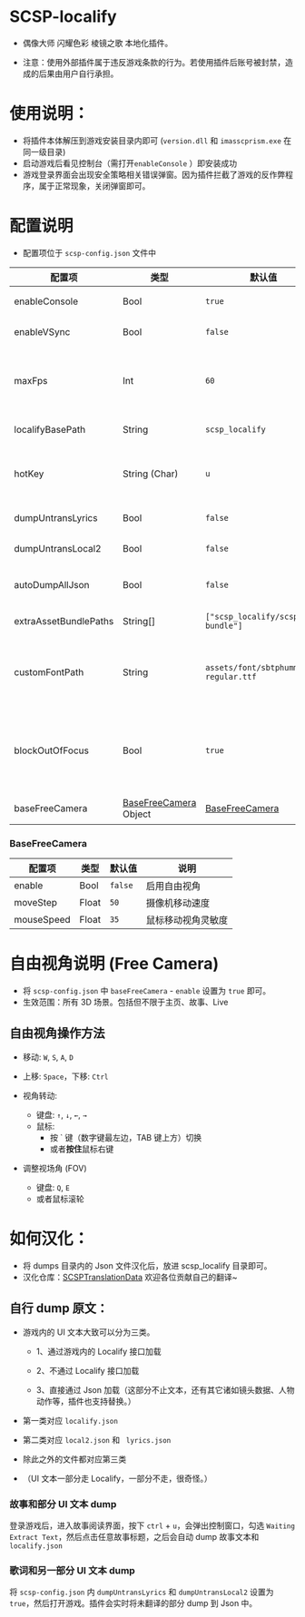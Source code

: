 # SCSP-localify

- 偶像大师 闪耀色彩 棱镜之歌 本地化插件。

- 注意：使用外部插件属于违反游戏条款的行为。若使用插件后账号被封禁，造成的后果由用户自行承担。



# 使用说明：

- 将插件本体解压到游戏安装目录内即可 (`version.dll` 和 `imasscprism.exe` 在同一级目录)
- 启动游戏后看见控制台（需打开`enableConsole` ）即安装成功
- 游戏登录界面会出现安全策略相关错误弹窗。因为插件拦截了游戏的反作弊程序，属于正常现象，关闭弹窗即可。



# 配置说明

- 配置项位于 `scsp-config.json` 文件中

| 配置项                | 类型                                     | 默认值                                 | 说明                                                 |
| --------------------- | ---------------------------------------- | -------------------------------------- | ---------------------------------------------------- |
| enableConsole         | Bool                                     | `true`                                 | 是否开启控制台                                       |
| enableVSync           | Bool                                     | `false`                                | 是否启用垂直同步                                     |
| maxFps                | Int                                      | `60`                                   | 最大帧数<br>当启用 `enableVSync` 时，此项配置失效    |
| localifyBasePath      | String                                   | `scsp_localify`                        | 本地化文件目录                                       |
| hotKey                | String (Char)                            | `u`                                    | 按下 `Ctrl` + 此项配置的热键，打开插件 GUI           |
| dumpUntransLyrics     | Bool                                     | `false`                                | dump 未翻译的歌词                                    |
| dumpUntransLocal2     | Bool                                     | `false`                                | dump 未翻译的文本                                    |
| autoDumpAllJson       | Bool                                     | `false`                                | dump 所有游戏加载的 JSON                             |
| extraAssetBundlePaths | String[]                                 | `["scsp_localify/scsp-bundle"]`        | 自定义数据包路径                                     |
| customFontPath        | String                                   | `assets/font/sbtphumminge-regular.ttf` | 自定义数据包中字体路径<br>用于替换游戏内置字体       |
| blockOutOfFocus       | Bool                                     | `true`                                 | 拦截窗口失焦事件<br>切换到其它窗口后不会触发游戏暂停 |
| baseFreeCamera        | [BaseFreeCamera](#BaseFreeCamera) Object | [BaseFreeCamera](#BaseFreeCamera)      | 自由视角配置                                         |



### BaseFreeCamera

| 配置项     | 类型  | 默认值  | 说明               |
| ---------- | ----- | ------- | ------------------ |
| enable     | Bool  | `false` | 启用自由视角       |
| moveStep   | Float | `50`    | 摄像机移动速度     |
| mouseSpeed | Float | `35`    | 鼠标移动视角灵敏度 |



# 自由视角说明 (Free Camera)

- 将 `scsp-config.json` 中 `baseFreeCamera` - `enable` 设置为 `true` 即可。
- 生效范围：所有 3D 场景。包括但不限于主页、故事、Live

## 自由视角操作方法

- 移动: `W`, `S`, `A`, `D`
- 上移: `Space`，下移: `Ctrl`
- 视角转动: 
  - 键盘: `↑`, `↓`, `←`, `→`
  - 鼠标: 
    - 按 ` 键（数字键最左边，TAB 键上方）切换
    - 或者**按住**鼠标右键

- 调整视场角 (FOV)
  - 键盘: `Q`, `E`
  - 或者鼠标滚轮



# 如何汉化：

- 将 dumps 目录内的 Json 文件汉化后，放进 scsp_localify 目录即可。
- 汉化仓库：[SCSPTranslationData](https://github.com/chinosk6/SCSPTranslationData) 欢迎各位贡献自己的翻译~



## 自行 dump 原文：
- 游戏内的 UI 文本大致可以分为三类。

  - 1、通过游戏内的 Localify 接口加载

  - 2、不通过 Localify 接口加载

  - 3、直接通过 Json 加载（这部分不止文本，还有其它诸如镜头数据、人物动作等，插件也支持替换。）

  

- 第一类对应 `localify.json`

- 第二类对应 `local2.json` 和 ` lyrics.json`

- 除此之外的文件都对应第三类

- （UI 文本一部分走 Localify，一部分不走，很奇怪。）



### 故事和部分 UI 文本 dump
登录游戏后，进入故事阅读界面，按下 `ctrl` + `u`，会弹出控制窗口，勾选 `Waiting Extract Text`，然后点击任意故事标题，之后会自动 dump 故事文本和 `localify.json`



### 歌词和另一部分 UI 文本 dump
将 `scsp-config.json` 内 `dumpUntransLyrics` 和 `dumpUntransLocal2` 设置为 `true`，然后打开游戏。插件会实时将未翻译的部分 dump 到 Json 中。